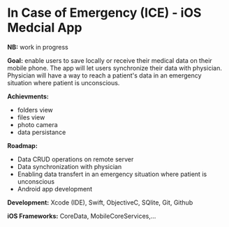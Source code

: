# In Case of Emergency (ICE) - iOS Medcial App

**NB:** work in progress

**Goal:** enable users to save locally or receive their medical data on their mobile phone. The app will let users synchronize their data with physician. Physician will have a way to reach a patient's data in an emergency situation where patient is unconscious.

**Achievments:**
- folders view
- files view
- photo camera
- data persistance

**Roadmap:**
- Data CRUD operations on remote server
- Data synchronization with physician
- Enabling data transfert in an emergency situation where patient is unconscious
- Android app development

**Development:** Xcode (IDE), Swift, ObjectiveC, SQlite, Git, Github

**iOS Frameworks:** CoreData, MobileCoreServices,...
